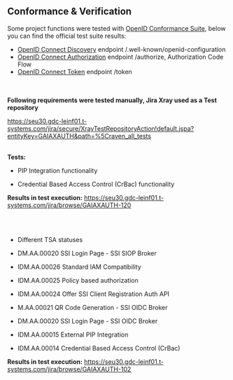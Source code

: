 ## Conformance & Verification

Some project functions were tested with [OpenID Conformance Suite](https://openid.net/certification/about-conformance-suite/), below you can find the official test suite results:

- [OpenID Connect Discovery](./config) endpoint /.well-known/openid-configuration
- [OpenID Connect Authorization](./auth) endpoint /authorize, Authorization Code Flow
- [OpenID Connect Token](./token) endpoint /token

<br><br>
<strong>Following requirements were tested manually, Jira Xray used as a Test repository</strong>

https://seu30.gdc-leinf01.t-systems.com/jira/secure/XrayTestRepositoryAction!default.jspa?entityKey=GAIAXAUTH&path=%5Craven_all_tests
<br><br>

<strong>Tests:</strong>

- PIP Integration functionality

- Credential Based Access Control (CrBac) functionality

<strong>Results in test execution:</strong> https://seu30.gdc-leinf01.t-systems.com/jira/browse/GAIAXAUTH-120

<br><br>
- Different TSA statuses

- DM.AA.00020 SSI Login Page - SSI SIOP Broker

- IDM.AA.00026 Standard IAM Compatibility

- IDM.AA.00025 Policy based authorization

- IDM.AA.00024 Offer SSI Client Registration Auth API

- M.AA.00021 QR Code Generation - SSI OIDC Broker

- DM.AA.00020 SSI Login Page - SSI OIDC Broker

- IDM.AA.00015 External PIP Integration

- IDM.AA.00014 Credential Based Access Control (CrBac)

<strong>Results in test execution:</strong> https://seu30.gdc-leinf01.t-systems.com/jira/browse/GAIAXAUTH-102
